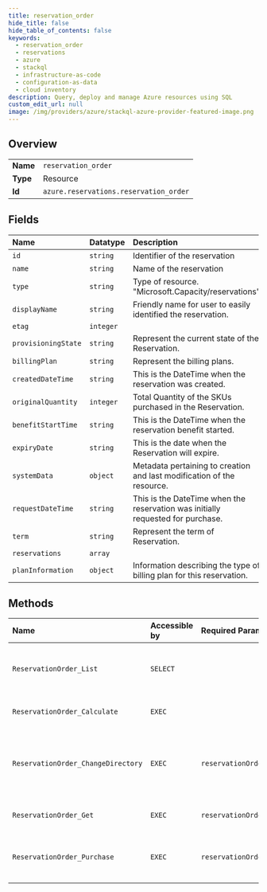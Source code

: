 ```yaml
---
title: reservation_order
hide_title: false
hide_table_of_contents: false
keywords:
  - reservation_order
  - reservations
  - azure    
  - stackql
  - infrastructure-as-code
  - configuration-as-data
  - cloud inventory
description: Query, deploy and manage Azure resources using SQL
custom_edit_url: null
image: /img/providers/azure/stackql-azure-provider-featured-image.png
---
```

  
    

## Overview
<table><tbody>
<tr><td><b>Name</b></td><td><code>reservation_order</code></td></tr>
<tr><td><b>Type</b></td><td>Resource</td></tr>
<tr><td><b>Id</b></td><td><code>azure.reservations.reservation_order</code></td></tr>
</tbody></table>

## Fields
| Name | Datatype | Description |
|:-----|:---------|:------------|
| `id` | `string` | Identifier of the reservation |
| `name` | `string` | Name of the reservation |
| `type` | `string` | Type of resource. "Microsoft.Capacity/reservations" |
| `displayName` | `string` | Friendly name for user to easily identified the reservation. |
| `etag` | `integer` |  |
| `provisioningState` | `string` | Represent the current state of the Reservation. |
| `billingPlan` | `string` | Represent the billing plans. |
| `createdDateTime` | `string` | This is the DateTime when the reservation was created. |
| `originalQuantity` | `integer` | Total Quantity of the SKUs purchased in the Reservation. |
| `benefitStartTime` | `string` | This is the DateTime when the reservation benefit started. |
| `expiryDate` | `string` | This is the date when the Reservation will expire. |
| `systemData` | `object` | Metadata pertaining to creation and last modification of the resource. |
| `requestDateTime` | `string` | This is the DateTime when the reservation was initially requested for purchase. |
| `term` | `string` | Represent the term of Reservation. |
| `reservations` | `array` |  |
| `planInformation` | `object` | Information describing the type of billing plan for this reservation. |
## Methods
| Name | Accessible by | Required Params | Description |
|:-----|:--------------|:----------------|:------------|
| `ReservationOrder_List` | `SELECT` |  | List of all the `ReservationOrder`s that the user has access to in the current tenant. |
| `ReservationOrder_Calculate` | `EXEC` |  | Calculate price for placing a `ReservationOrder`. |
| `ReservationOrder_ChangeDirectory` | `EXEC` | `reservationOrderId` | Change directory (tenant) of `ReservationOrder` and all `Reservation` under it to specified tenant id |
| `ReservationOrder_Get` | `EXEC` | `reservationOrderId` | Get the details of the `ReservationOrder`. |
| `ReservationOrder_Purchase` | `EXEC` | `reservationOrderId` | Purchase `ReservationOrder` and create resource under the specified URI. |
